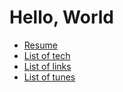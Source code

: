 Hello, World
============

* [Resume](#/)
* [List of tech](#tech)
* [List of links](#links)
* [List of tunes](#tunes)

